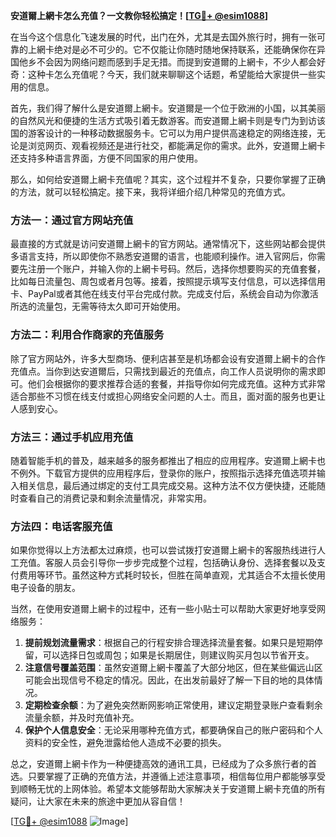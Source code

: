 **安道爾上網卡怎么充值？一文教你轻松搞定！[[TG💪+ @esim1088](https://t.me/s/esim1088)]**

在当今这个信息化飞速发展的时代，出门在外，尤其是去国外旅行时，拥有一张可靠的上網卡绝对是必不可少的。它不仅能让你随时随地保持联系，还能确保你在异国他乡不会因为网络问题而感到手足无措。而提到安道爾的上網卡，不少人都会好奇：这种卡怎么充值呢？今天，我们就来聊聊这个话题，希望能给大家提供一些实用的信息。

首先，我们得了解什么是安道爾上網卡。安道爾是一个位于欧洲的小国，以其美丽的自然风光和便捷的生活方式吸引着无数游客。而安道爾上網卡则是专门为到访该国的游客设计的一种移动数据服务卡。它可以为用户提供高速稳定的网络连接，无论是浏览网页、观看视频还是进行社交，都能满足你的需求。此外，安道爾上網卡还支持多种语言界面，方便不同国家的用户使用。

那么，如何给安道爾上網卡充值呢？其实，这个过程并不复杂，只要你掌握了正确的方法，就可以轻松搞定。接下来，我将详细介绍几种常见的充值方式。

### 方法一：通过官方网站充值

最直接的方式就是访问安道爾上網卡的官方网站。通常情况下，这些网站都会提供多语言支持，所以即使你不熟悉安道爾的语言，也能顺利操作。进入官网后，你需要先注册一个账户，并输入你的上網卡号码。然后，选择你想要购买的充值套餐，比如每日流量包、周包或者月包等。接着，按照提示填写支付信息，可以选择信用卡、PayPal或者其他在线支付平台完成付款。完成支付后，系统会自动为你激活所选的流量包，无需等待太久即可开始使用。

### 方法二：利用合作商家的充值服务

除了官方网站外，许多大型商场、便利店甚至是机场都会设有安道爾上網卡的合作充值点。当你到达安道爾后，只需找到最近的充值点，向工作人员说明你的需求即可。他们会根据你的要求推荐合适的套餐，并指导你如何完成充值。这种方式非常适合那些不习惯在线支付或担心网络安全问题的人士。而且，面对面的服务也更让人感到安心。

### 方法三：通过手机应用充值

随着智能手机的普及，越来越多的服务都推出了相应的应用程序。安道爾上網卡也不例外。下载官方提供的应用程序后，登录你的账户，按照指示选择充值选项并输入相关信息，最后通过绑定的支付工具完成交易。这种方法不仅方便快捷，还能随时查看自己的消费记录和剩余流量情况，非常实用。

### 方法四：电话客服充值

如果你觉得以上方法都太过麻烦，也可以尝试拨打安道爾上網卡的客服热线进行人工充值。客服人员会引导你一步步完成整个过程，包括确认身份、选择套餐以及支付费用等环节。虽然这种方式耗时较长，但胜在简单直观，尤其适合不太擅长使用电子设备的朋友。

当然，在使用安道爾上網卡的过程中，还有一些小贴士可以帮助大家更好地享受网络服务：

1. **提前规划流量需求**：根据自己的行程安排合理选择流量套餐。如果只是短期停留，可以选择日包或周包；如果是长期居住，则建议购买月包以节省开支。
2. **注意信号覆盖范围**：虽然安道爾上網卡覆盖了大部分地区，但在某些偏远山区可能会出现信号不稳定的情况。因此，在出发前最好了解一下目的地的具体情况。
3. **定期检查余额**：为了避免突然断网影响正常使用，建议定期登录账户查看剩余流量余额，并及时充值补充。
4. **保护个人信息安全**：无论采用哪种充值方式，都要确保自己的账户密码和个人资料的安全性，避免泄露给他人造成不必要的损失。

总之，安道爾上網卡作为一种便捷高效的通讯工具，已经成为了众多旅行者的首选。只要掌握了正确的充值方法，并遵循上述注意事项，相信每位用户都能够享受到顺畅无忧的上网体验。希望本文能够帮助大家解决关于安道爾上網卡充值的所有疑问，让大家在未来的旅途中更加从容自信！

[[TG💪+ @esim1088](https://t.me/s/esim1088) ![Image](https://i.postimg.cc/4NQfJmqS/Snipaste-2025-05-13-00-14-12.png)]